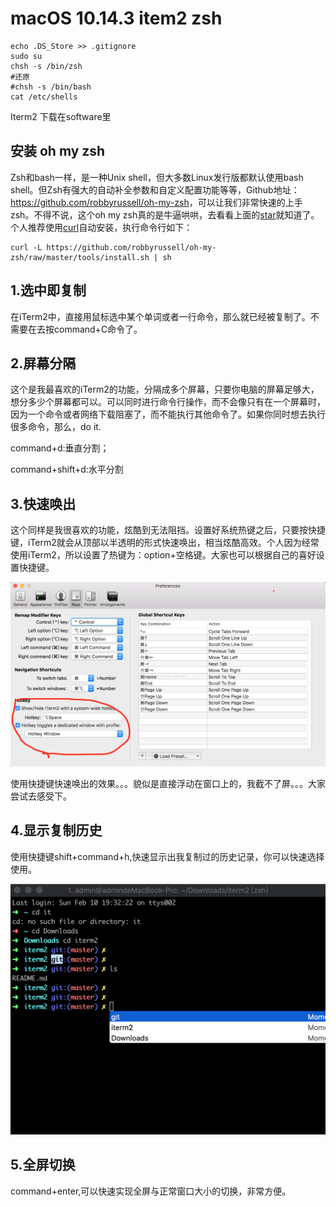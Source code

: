 # macOS 10.14.3 item2 zsh

```
echo .DS_Store >> .gitignore
sudo su
chsh -s /bin/zsh
#还原
#chsh -s /bin/bash
cat /etc/shells
```

Iterm2 下载在software里

## 安装 oh my zsh

Zsh和bash一样，是一种Unix shell，但大多数Linux发行版都默认使用bash shell。但Zsh有强大的自动补全参数和自定义配置功能等等，Github地址：<https://github.com/robbyrussell/oh-my-zsh>，可以让我们非常快速的上手zsh。不得不说，这个oh my zsh真的是牛逼哄哄，去看看上面的[star](https://www.baidu.com/s?wd=star&tn=24004469_oem_dg&rsv_dl=gh_pl_sl_csd)就知道了。个人推荐使用[curl](https://www.baidu.com/s?wd=curl&tn=24004469_oem_dg&rsv_dl=gh_pl_sl_csd)自动安装，执行命令行如下：

```
curl -L https://github.com/robbyrussell/oh-my-zsh/raw/master/tools/install.sh | sh
```

## 1.选中即复制

在iTerm2中，直接用鼠标选中某个单词或者一行命令，那么就已经被复制了。不需要在去按command+C命令了。

## 2.屏幕分隔

这个是我最喜欢的iTerm2的功能，分隔成多个屏幕，只要你电脑的屏幕足够大，想分多少个屏幕都可以。可以同时进行命令行操作，而不会像只有在一个屏幕时，因为一个命令或者网络下载阻塞了，而不能执行其他命令了。如果你同时想去执行很多命令，那么，do it.

command+d:垂直分割；

command+shift+d:水平分割

## 3.快速唤出

这个同样是我很喜欢的功能，炫酷到无法阻挡。设置好系统热键之后，只要按快捷键，iTerm2就会从顶部以半透明的形式快速唤出，相当炫酷高效。个人因为经常使用iTerm2，所以设置了热键为：option+空格键。大家也可以根据自己的喜好设置快捷键。

![20160110171614291](images/20160110171614291.png)

使用快捷键快速唤出的效果。。。貌似是直接浮动在窗口上的，我截不了屏。。。大家尝试去感受下。

## 4.显示复制历史

使用快捷键shift+command+h,快速显示出我复制过的历史记录，你可以快速选择使用。

![image-20190210193737175](images/image-20190210193737175.png)



## 5.全屏切换

command+enter,可以快速实现全屏与正常窗口大小的切换，非常方便。